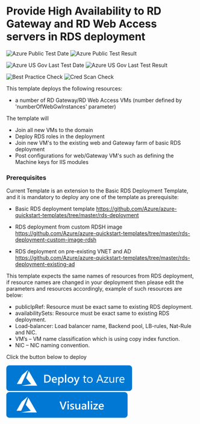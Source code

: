 # Provide High Availability to RD Gateway and RD Web Access servers in RDS deployment

![Azure Public Test Date](https://azurequickstartsservice.blob.core.windows.net/badges/rds-deployment-ha-gateway/PublicLastTestDate.svg)
![Azure Public Test Result](https://azurequickstartsservice.blob.core.windows.net/badges/rds-deployment-ha-gateway/PublicDeployment.svg)

![Azure US Gov Last Test Date](https://azurequickstartsservice.blob.core.windows.net/badges/rds-deployment-ha-gateway/FairfaxLastTestDate.svg)
![Azure US Gov Last Test Result](https://azurequickstartsservice.blob.core.windows.net/badges/rds-deployment-ha-gateway/FairfaxDeployment.svg)

![Best Practice Check](https://azurequickstartsservice.blob.core.windows.net/badges/rds-deployment-ha-gateway/BestPracticeResult.svg)
![Cred Scan Check](https://azurequickstartsservice.blob.core.windows.net/badges/rds-deployment-ha-gateway/CredScanResult.svg)

This template deploys the following resources:

- a number of RD Gateway/RD Web Access VMs (number defined by
  'numberOfWebGwInstances' parameter)

The template will

- Join all new VMs to the domain
- Deploy RDS roles in the deployment
- Join new VM's to the existing web and Gateway farm of basic RDS deployment
- Post configurations for web/Gateway VM's such as defining the Machine keys for
  IIS modules

### Prerequisites

Current Template is an extension to the Basic RDS Deployment Template, and it is
mandatory to deploy any one of the template as prerequisite:

- Basic RDS deployment template
  https://github.com/Azure/azure-quickstart-templates/tree/master/rds-deployment

- RDS deployment from custom RDSH image
  https://github.com/Azure/azure-quickstart-templates/tree/master/rds-deployment-custom-image-rdsh

- RDS deployment on pre-existing VNET and AD
  https://github.com/Azure/azure-quickstart-templates/tree/master/rds-deployment-existing-ad

This template expects the same names of resources from RDS deployment, if
resource names are changed in your deployment then please edit the parameters
and resources accordingly, example of such resources are below:

<ul>
<li>publicIpRef: Resource must be exact same to existing RDS deployment.</li>
<li>availabilitySets: Resource must be exact same to existing RDS deployment.</li>
<li>Load-balancer: Load balancer name, Backend pool, LB-rules, Nat-Rule and NIC.</li>
<li>VM’s – VM name classification which is using copy index function.</li>
<li>NIC – NIC naming convention.</li>
</ul>

Click the button below to deploy

[![Deploy To Azure](https://raw.githubusercontent.com/Azure/azure-quickstart-templates/master/1-CONTRIBUTION-GUIDE/images/deploytoazure.svg?sanitize=true)](https://portal.azure.com/#create/Microsoft.Template/uri/https%3A%2F%2Fraw.githubusercontent.com%2FAzure%2Fazure-quickstart-templates%2Fmaster%2Frds-deployment-ha-gateway%2Fazuredeploy.json)
[![Visualize](https://raw.githubusercontent.com/Azure/azure-quickstart-templates/master/1-CONTRIBUTION-GUIDE/images/visualizebutton.svg?sanitize=true)](http://armviz.io/#/?load=https%3A%2F%2Fraw.githubusercontent.com%2FAzure%2Fazure-quickstart-templates%2Fmaster%2Frds-deployment-ha-gateway%2Fazuredeploy.json)

